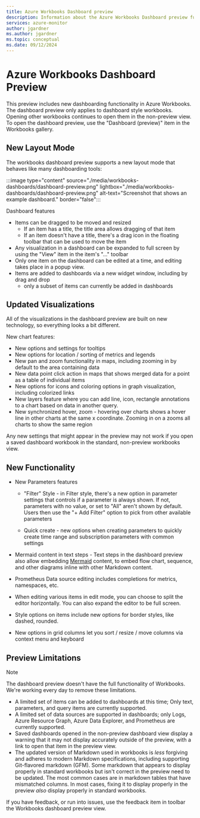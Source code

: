 ```yaml
---
title: Azure Workbooks Dashboard preview
description: Information about the Azure Workbooks Dashboard preview functionality
services: azure-monitor
author: jgardner
ms.author: jgardner
ms.topic: conceptual
ms.date: 09/12/2024
---
```


# Azure Workbooks Dashboard Preview

This preview includes new dashboarding functionality in Azure Workbooks. The dashboard preview only applies to dashboard style workbooks. Opening other workbooks continues to open them in the non-preview view. To open the dashboard preview, use the "Dashboard (preview)" item in the Workbooks gallery.

## New Layout Mode
The workbooks dashboard preview supports a new layout mode that behaves like many dashboarding tools:

:::image type="content" source="./media/workbooks-dashboards/dashboard-preview.png" lightbox="./media/workbooks-dashboards/dashboard-preview.png" alt-text="Screenshot that shows an example dashboard." border="false":::

Dashboard features
* Items can be dragged to be moved and resized
  * If an item has a title, the title area allows dragging of that item
  * If an item doesn't have a title, there's a drag icon in the floating toolbar that can be used to move the item 
* Any visualization in a dashboard can be expanded to full screen by using the "View" item in the item's "..." toolbar
* Only one item on the dashboard can be edited at a time, and editing takes place in a popup view.
* Items are added to dashboards via a new widget window, including by drag and drop
  * only a subset of items can currently be added in dashboards

## Updated Visualizations

All of the visualizations in the dashboard preview are built on new technology, so everything looks a bit different. 

New chart features:
* New options and settings for tooltips
* New options for location / sorting of metrics and legends
* New pan and zoom functionality in maps, including zooming in by default to the area containing data
* New data point click action in maps that shows merged data for a point as a table of individual items
* New options for icons and coloring options in graph visualization, including colorized links
* New layers feature where you can add line, icon, rectangle annotations to a chart based on data in another query.
* New synchronized hover, zoom - hovering over charts shows a hover line in other charts at the same x coordinate. Zooming in on a zooms all charts to show the same region

Any new settings that might appear in the preview may not work if you open a saved dashboard workbook in the standard, non-preview workbooks view.

## New Functionality

* New Parameters features
    * "Filter" Style - in Filter style, there's a new option in parameter settings that controls if a parameter is always 
      shown. If not, parameters with no value, or set to "All" aren't shown by default. Users then use the "+ Add Filter" option to
      pick from other available parameters

    * Quick create - new options when creating parameters to quickly create time range and subscription parameters with common settings


* Mermaid content in text steps - Text steps in the dashboard preview also allow embedding [Mermaid](https://mermaid.js.org/intro/) content,
  to embed flow chart, sequence, and other diagrams inline with other Markdown content.

* Prometheus Data source editing includes completions for metrics, namespaces, etc.

* When editing various items in edit mode, you can choose to split the editor horizontally. You can also expand the editor to be full screen.

* Style options on items include new options for border styles, like dashed, rounded.
* New options in grid columns let you sort / resize / move columns via context menu and keyboard 

## Preview Limitations

> [!NOTE]
> The dashboard preview doesn't have the full functionality of Workbooks. We're working every day to remove these limitations.

* A limited set of items can be added to dashboards at this time; Only text, parameters, and query items are currently supported.
* A limited set of data sources are supported in dashboards; only Logs, Azure Resource Graph, Azure Data Explorer, and Prometheus are currently supported.
* Saved dashboards opened in the non-preview dashboard view display a warning that it may not display accurately outside of the preview, with a link to open that item in the preview view.
* The updated version of Markdown used in workbooks is *less* forgiving and adheres to modern Markdown specifications, including supporting Git-flavored markdown (GFM). Some markdown that appears to display properly in standard workbooks but isn't correct in the preview need to be updated. The most common cases are in markdown tables that have mismatched columns. In most cases, fixing it to display properly in the preview *also* display properly in standard workbooks.

If you have feedback, or run into issues, use the feedback item in toolbar the Workbooks dashboard preview view.
